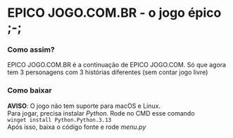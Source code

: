 # EPICO JOGO.COM.BR - o jogo épico ;-;

### Como assim?
EPICO JOGO.COM.BR é a continuação de EPICO JOGO.COM. Só que agora tem 3 personagens com 3 histórias diferentes (sem contar jogo livre) 
### Como baixar
**AVISO**: O jogo não tem suporte para macOS e Linux.
<br/>Para jogar, precisa instalar *Python*. Rode no CMD esse comando
<br/>`winget install Python.Python.3.13`
<br/>Após isso, baixa o código fonte e rode *menu.py*